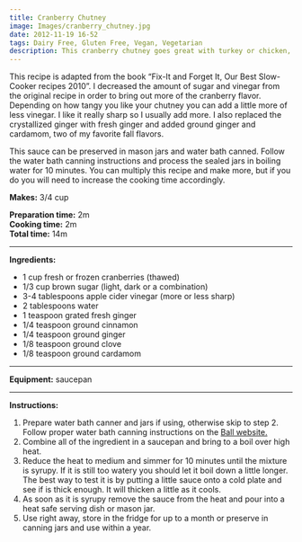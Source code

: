 ```yaml
---
title: Cranberry Chutney
image: Images/cranberry_chutney.jpg
date: 2012-11-19 16-52
tags: Dairy Free, Gluten Free, Vegan, Vegetarian
description: This cranberry chutney goes great with turkey or chicken, can be used as a sauce, sandwich spread, or dip and is ready in about 15 minutes.
---
```

This recipe is adapted from the book “Fix-It and Forget It, Our Best Slow-Cooker recipes 2010”. I decreased the amount of sugar and vinegar from the original recipe in order to bring out more of the cranberry flavor. Depending on how tangy you like your chutney you can add a little more of less vinegar. I like it really sharp so I usually add more. I also replaced the crystallized ginger with fresh ginger and added ground ginger and cardamom, two of my favorite fall flavors.

This sauce can be preserved in mason jars and water bath canned. Follow the water bath canning instructions and process the sealed jars in boiling water for 10 minutes. You can multiply this recipe and make more, but if you do you will need to increase the cooking time accordingly.


**Makes:** 3/4 cup 

**Preparation time:** 2m  
**Cooking time:** 2m  
**Total time:** 14m

---

**Ingredients:**

- 1 cup fresh or frozen cranberries (thawed)
- 1/3 cup brown sugar (light, dark or a combination)
- 3-4 tablespoons apple cider vinegar (more or less sharp)
- 2 tablespoons water
- 1 teaspoon grated fresh ginger
- 1/4 teaspoon ground cinnamon
- 1/4 teaspoon ground ginger
- 1/8 teaspoon ground clove
- 1/8 teaspoon ground cardamom


---

**Equipment:** saucepan

---

**Instructions:**

1. Prepare water bath canner and jars if using, otherwise skip to step 2. Follow proper water bath canning instructions on the [Ball website.](http://www.freshpreserving.com/getting-started.aspx)
1. Combine all of the ingredient in a saucepan and bring to a boil over high heat.
1. Reduce the heat to medium and simmer for 10 minutes until the mixture is syrupy. If it is still too watery you should let it boil down a little longer. The best way to test it is by putting a little sauce onto a cold plate and see if is thick enough. It will thicken a little as it cools. 
1. As soon as it is syrupy remove the sauce from the heat and pour into a heat safe serving dish or mason jar. 
1. Use right away, store in the fridge for up to a month or preserve in canning jars and use within a year.

